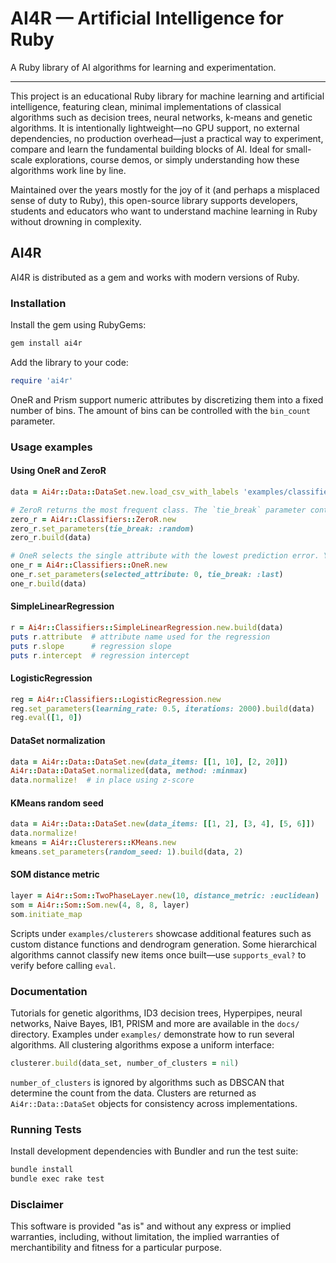 # AI4R — Artificial Intelligence for Ruby

A Ruby library of AI algorithms for learning and experimentation.

---

This project is an educational Ruby library for machine learning and artificial intelligence, featuring clean, minimal implementations of classical algorithms such as decision trees, neural networks, k-means and genetic algorithms. It is intentionally lightweight—no GPU support, no external dependencies, no production overhead—just a practical way to experiment, compare and learn the fundamental building blocks of AI. Ideal for small-scale explorations, course demos, or simply understanding how these algorithms work line by line.

Maintained over the years mostly for the joy of it (and perhaps a misplaced sense of duty to Ruby), this open-source library supports developers, students and educators who want to understand machine learning in Ruby without drowning in complexity.

## AI4R

AI4R is distributed as a gem and works with modern versions of Ruby.

### Installation

Install the gem using RubyGems:

```bash
gem install ai4r
```

Add the library to your code:

```ruby
require 'ai4r'
```

OneR and Prism support numeric attributes by discretizing them into a fixed number of bins. The amount of bins can be controlled with the `bin_count` parameter.

### Usage examples

#### Using OneR and ZeroR

```ruby
data = Ai4r::Data::DataSet.new.load_csv_with_labels 'examples/classifiers/zero_one_r_data.csv'

# ZeroR returns the most frequent class. The `tie_break` parameter controls what happens when more than one class has the same frequency.
zero_r = Ai4r::Classifiers::ZeroR.new
zero_r.set_parameters(tie_break: :random)
zero_r.build(data)

# OneR selects the single attribute with the lowest prediction error. You may force the attribute with `selected_attribute` or change the tie break behaviour with `tie_break`.
one_r = Ai4r::Classifiers::OneR.new
one_r.set_parameters(selected_attribute: 0, tie_break: :last)
one_r.build(data)
```

#### SimpleLinearRegression

```ruby
r = Ai4r::Classifiers::SimpleLinearRegression.new.build(data)
puts r.attribute  # attribute name used for the regression
puts r.slope      # regression slope
puts r.intercept  # regression intercept
```

#### LogisticRegression

```ruby
reg = Ai4r::Classifiers::LogisticRegression.new
reg.set_parameters(learning_rate: 0.5, iterations: 2000).build(data)
reg.eval([1, 0])
```

#### DataSet normalization

```ruby
data = Ai4r::Data::DataSet.new(data_items: [[1, 10], [2, 20]])
Ai4r::Data::DataSet.normalized(data, method: :minmax)
data.normalize!  # in place using z-score
```

#### KMeans random seed

```ruby
data = Ai4r::Data::DataSet.new(data_items: [[1, 2], [3, 4], [5, 6]])
data.normalize!
kmeans = Ai4r::Clusterers::KMeans.new
kmeans.set_parameters(random_seed: 1).build(data, 2)
```

#### SOM distance metric

```ruby
layer = Ai4r::Som::TwoPhaseLayer.new(10, distance_metric: :euclidean)
som = Ai4r::Som::Som.new(4, 8, 8, layer)
som.initiate_map
```

Scripts under `examples/clusterers` showcase additional features such as custom distance functions and dendrogram generation. Some hierarchical algorithms cannot classify new items once built—use `supports_eval?` to verify before calling `eval`.

### Documentation

Tutorials for genetic algorithms, ID3 decision trees, Hyperpipes, neural networks, Naive Bayes, IB1, PRISM and more are available in the `docs/` directory. Examples under `examples/` demonstrate how to run several algorithms. All clustering algorithms expose a uniform interface:

```ruby
clusterer.build(data_set, number_of_clusters = nil)
```

`number_of_clusters` is ignored by algorithms such as DBSCAN that determine the count from the data. Clusters are returned as `Ai4r::Data::DataSet` objects for consistency across implementations.

### Running Tests

Install development dependencies with Bundler and run the test suite:

```bash
bundle install
bundle exec rake test
```

### Disclaimer

This software is provided "as is" and without any express or implied warranties, including, without limitation, the implied warranties of merchantibility and fitness for a particular purpose.

